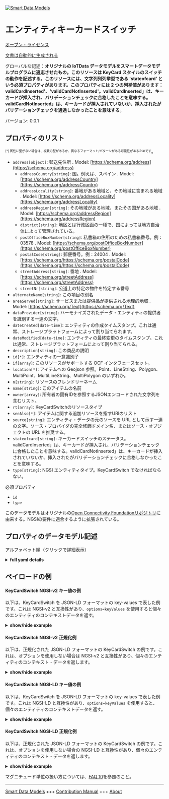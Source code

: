 <!-- 10-Header -->    
[![Smart Data Models](https://smartdatamodels.org/wp-content/uploads/2022/01/SmartDataModels_logo.png "Logo")](https://smartdatamodels.org)    
エンティティキーカードスイッチ    
===============<!-- /10-Header -->    
<!-- 15-License -->    
[オープン・ライセンス](https://github.com/smart-data-models//dataModel.OCF/blob/master/KeyCardSwitch/LICENSE.md)    
[文書は自動的に生成される](https://docs.google.com/presentation/d/e/2PACX-1vTs-Ng5dIAwkg91oTTUdt8ua7woBXhPnwavZ0FxgR8BsAI_Ek3C5q97Nd94HS8KhP-r_quD4H0fgyt3/pub?start=false&loop=false&delayms=3000#slide=id.gb715ace035_0_60)    
<!-- /15-License -->    
<!-- 20-Description -->    
グローバルな記述：**オリジナルの IoTData データモデルをスマートデータモデルプログラムに適応させたもの。このリソースは KeyCard スタイルのスイッチの動作を記述する。このリソースには、文字列列列挙型である 'stateofcard' という必須プロパティがあります。このプロパティには 2 つの列挙値があります：validCardInserted'、'validCardNotInserted'。validCardInserted」は、キーカードが挿入され、バリデーションチェックに合格したことを意味する。validCardNotInserted」は、キーカードが挿入されていないか、挿入されたがバリデーションチェックを通過しなかったことを意味する**。    
バージョン: 0.0.1    
<!-- /20-Description -->    
<!-- 30-PropertiesList -->    
## プロパティのリスト    
<sup><sub>[*] 属性に型がない場合は、複数の型があるか、異なるフォーマット/パターンがある可能性があるためです</sub></sup>。    
- `address[object]`: 郵送先住所  . Model: [https://schema.org/address](https://schema.org/address)	- `addressCountry[string]`: 国。例えば、スペイン  . Model: [https://schema.org/addressCountry](https://schema.org/addressCountry)    
	- `addressLocality[string]`: 番地がある地域と、その地域に含まれる地域  . Model: [https://schema.org/addressLocality](https://schema.org/addressLocality)    
	- `addressRegion[string]`: その地域がある地域、またその国がある地域  . Model: [https://schema.org/addressRegion](https://schema.org/addressRegion)    
	- `district[string]`: 地区とは行政区画の一種で、国によっては地方自治体によって管理されている。      
	- `postOfficeBoxNumber[string]`: 私書箱の住所のための私書箱番号。例：03578  . Model: [https://schema.org/postOfficeBoxNumber](https://schema.org/postOfficeBoxNumber)    
	- `postalCode[string]`: 郵便番号。例：24004  . Model: [https://schema.org/https://schema.org/postalCode](https://schema.org/https://schema.org/postalCode)    
	- `streetAddress[string]`: 番地  . Model: [https://schema.org/streetAddress](https://schema.org/streetAddress)    
	- `streetNr[string]`: 公道上の特定の物件を特定する番号      
- `alternateName[string]`: この項目の別名  - `areaServed[string]`: サービスまたは提供品が提供される地理的地域  . Model: [https://schema.org/Text](https://schema.org/Text)- `dataProvider[string]`: ハーモナイズされたデータ・エンティティの提供者を識別する一連の文字。  - `dateCreated[date-time]`: エンティティの作成タイムスタンプ。これは通常、ストレージプラットフォームによって割り当てられます。  - `dateModified[date-time]`: エンティティの最終変更のタイムスタンプ。これは通常、ストレージプラットフォームによって割り当てられる。  - `description[string]`: この商品の説明  - `id[*]`: エンティティの一意識別子  - `if[array]`: このリソースがサポートする OCF インタフェースセット。  - `location[*]`: アイテムへの Geojson 参照。Point、LineString、Polygon、MultiPoint、MultiLineString、MultiPolygon のいずれか。  - `n[string]`: リソースのフレンドリーネーム  - `name[string]`: このアイテムの名前  - `owner[array]`: 所有者の固有IDを参照するJSONエンコードされた文字列を含むリスト。  - `rt[array]`: KeyCardSwitchのリソースタイプ  - `seeAlso[*]`: アイテムに関する追加リソースを指すURIのリスト  - `source[string]`: エンティティ・データの元のソースを URL として示す一連の文字。ソース・プロバイダの完全修飾ドメイン名、またはソース・オブジェクトの URL を推奨する。  - `stateofcard[string]`: キーカードスイッチのステータス。validCardInserted」は、キーカードが挿入され、バリデーションチェックに合格したことを意味する。validCardNotInserted」は、キーカードが挿入されていないか、挿入されたがバリデーションチェックに合格しなかったことを意味する。  - `type[string]`: NGSI エンティティタイプ。KeyCardSwitch でなければならない。  <!-- /30-PropertiesList -->    
<!-- 35-RequiredProperties -->    
必須プロパティ    
- `id`  - `type`  <!-- /35-RequiredProperties -->    
<!-- 40-RequiredProperties -->    
このデータモデルはオリジナルの[Open Connectivity Foundationリポジトリ](https://github.com/openconnectivityfoundation/IoTDataModels)に由来する。NGSIの要件に適合するように拡張されている。    
<!-- /40-RequiredProperties -->    
<!-- 50-DataModelHeader -->    
## プロパティのデータモデル記述    
アルファベット順（クリックで詳細表示）    
<!-- /50-DataModelHeader -->    
<!-- 60-ModelYaml -->    
<details><summary><strong>full yaml details</strong></summary>      
```yaml    
KeyCardSwitch:      
  description: 'Smart Data Models Program adaptation of the original IoTData data Models. This Resource describes the operation of a KeyCard style switch. It has one mandatory Property,''stateofcard'', which is a string enum type. It has two enum values: ''validCardInserted'', ''validCardNotInserted''. ''validCardInserted'' means that a keycard was inserted and passed validation check. ''validCardNotInserted'' means that a keycard is not inserted or it was inserted but failed to pass validation check.'      
  properties:      
    address:      
      description: The mailing address      
      properties:      
        addressCountry:      
          description: 'The country. For example, Spain'      
          type: string      
          x-ngsi:      
            model: https://schema.org/addressCountry      
            type: Property      
        addressLocality:      
          description: 'The locality in which the street address is, and which is in the region'      
          type: string      
          x-ngsi:      
            model: https://schema.org/addressLocality      
            type: Property      
        addressRegion:      
          description: 'The region in which the locality is, and which is in the country'      
          type: string      
          x-ngsi:      
            model: https://schema.org/addressRegion      
            type: Property      
        district:      
          description: 'A district is a type of administrative division that, in some countries, is managed by the local government'      
          type: string      
          x-ngsi:      
            type: Property      
        postOfficeBoxNumber:      
          description: 'The post office box number for PO box addresses. For example, 03578'      
          type: string      
          x-ngsi:      
            model: https://schema.org/postOfficeBoxNumber      
            type: Property      
        postalCode:      
          description: 'The postal code. For example, 24004'      
          type: string      
          x-ngsi:      
            model: https://schema.org/https://schema.org/postalCode      
            type: Property      
        streetAddress:      
          description: The street address      
          type: string      
          x-ngsi:      
            model: https://schema.org/streetAddress      
            type: Property      
        streetNr:      
          description: Number identifying a specific property on a public street      
          type: string      
          x-ngsi:      
            type: Property      
      type: object      
      x-ngsi:      
        model: https://schema.org/address      
        type: Property      
    alternateName:      
      description: An alternative name for this item      
      type: string      
      x-ngsi:      
        type: Property      
    areaServed:      
      description: The geographic area where a service or offered item is provided      
      type: string      
      x-ngsi:      
        model: https://schema.org/Text      
        type: Property      
    dataProvider:      
      description: A sequence of characters identifying the provider of the harmonised data entity      
      type: string      
      x-ngsi:      
        type: Property      
    dateCreated:      
      description: Entity creation timestamp. This will usually be allocated by the storage platform      
      format: date-time      
      type: string      
      x-ngsi:      
        type: Property      
    dateModified:      
      description: Timestamp of the last modification of the entity. This will usually be allocated by the storage platform      
      format: date-time      
      type: string      
      x-ngsi:      
        type: Property      
    description:      
      description: A description of this item      
      type: string      
      x-ngsi:      
        type: Property      
    id:      
      anyOf:      
        - description: Identifier format of any NGSI entity      
          maxLength: 256      
          minLength: 1      
          pattern: ^[\w\-\.\{\}\$\+\*\[\]`|~^@!,:\\]+$      
          type: string      
          x-ngsi:      
            type: Property      
        - description: Identifier format of any NGSI entity      
          format: uri      
          type: string      
          x-ngsi:      
            type: Property      
      description: Unique identifier of the entity      
      x-ngsi:      
        type: Property      
    if:      
      description: The OCF Interface set supported by this Resource.      
      items:      
        enum:      
          - oic.if.s      
          - oic.if.baseline      
        type: string      
      minItems: 2      
      readOnly: true      
      type: array      
      uniqueItems: true      
      x-ngsi:      
        type: Property      
    location:      
      description: 'Geojson reference to the item. It can be Point, LineString, Polygon, MultiPoint, MultiLineString or MultiPolygon'      
      oneOf:      
        - description: Geojson reference to the item. Point      
          properties:      
            bbox:      
              items:      
                type: number      
              minItems: 4      
              type: array      
            coordinates:      
              items:      
                type: number      
              minItems: 2      
              type: array      
            type:      
              enum:      
                - Point      
              type: string      
          required:      
            - type      
            - coordinates      
          title: GeoJSON Point      
          type: object      
          x-ngsi:      
            type: GeoProperty      
        - description: Geojson reference to the item. LineString      
          properties:      
            bbox:      
              items:      
                type: number      
              minItems: 4      
              type: array      
            coordinates:      
              items:      
                items:      
                  type: number      
                minItems: 2      
                type: array      
              minItems: 2      
              type: array      
            type:      
              enum:      
                - LineString      
              type: string      
          required:      
            - type      
            - coordinates      
          title: GeoJSON LineString      
          type: object      
          x-ngsi:      
            type: GeoProperty      
        - description: Geojson reference to the item. Polygon      
          properties:      
            bbox:      
              items:      
                type: number      
              minItems: 4      
              type: array      
            coordinates:      
              items:      
                items:      
                  items:      
                    type: number      
                  minItems: 2      
                  type: array      
                minItems: 4      
                type: array      
              type: array      
            type:      
              enum:      
                - Polygon      
              type: string      
          required:      
            - type      
            - coordinates      
          title: GeoJSON Polygon      
          type: object      
          x-ngsi:      
            type: GeoProperty      
        - description: Geojson reference to the item. MultiPoint      
          properties:      
            bbox:      
              items:      
                type: number      
              minItems: 4      
              type: array      
            coordinates:      
              items:      
                items:      
                  type: number      
                minItems: 2      
                type: array      
              type: array      
            type:      
              enum:      
                - MultiPoint      
              type: string      
          required:      
            - type      
            - coordinates      
          title: GeoJSON MultiPoint      
          type: object      
          x-ngsi:      
            type: GeoProperty      
        - description: Geojson reference to the item. MultiLineString      
          properties:      
            bbox:      
              items:      
                type: number      
              minItems: 4      
              type: array      
            coordinates:      
              items:      
                items:      
                  items:      
                    type: number      
                  minItems: 2      
                  type: array      
                minItems: 2      
                type: array      
              type: array      
            type:      
              enum:      
                - MultiLineString      
              type: string      
          required:      
            - type      
            - coordinates      
          title: GeoJSON MultiLineString      
          type: object      
          x-ngsi:      
            type: GeoProperty      
        - description: Geojson reference to the item. MultiLineString      
          properties:      
            bbox:      
              items:      
                type: number      
              minItems: 4      
              type: array      
            coordinates:      
              items:      
                items:      
                  items:      
                    items:      
                      type: number      
                    minItems: 2      
                    type: array      
                  minItems: 4      
                  type: array      
                type: array      
              type: array      
            type:      
              enum:      
                - MultiPolygon      
              type: string      
          required:      
            - type      
            - coordinates      
          title: GeoJSON MultiPolygon      
          type: object      
          x-ngsi:      
            type: GeoProperty      
      x-ngsi:      
        type: GeoProperty      
    n:      
      description: Friendly name of the Resource      
      maxLength: 64      
      readOnly: true      
      type: string      
      x-ngsi:      
        type: Property      
    name:      
      description: The name of this item      
      type: string      
      x-ngsi:      
        type: Property      
    owner:      
      description: A List containing a JSON encoded sequence of characters referencing the unique Ids of the owner(s)      
      items:      
        anyOf:      
          - description: Identifier format of any NGSI entity      
            maxLength: 256      
            minLength: 1      
            pattern: ^[\w\-\.\{\}\$\+\*\[\]`|~^@!,:\\]+$      
            type: string      
            x-ngsi:      
              type: Property      
          - description: Identifier format of any NGSI entity      
            format: uri      
            type: string      
            x-ngsi:      
              type: Property      
        description: Unique identifier of the entity      
        x-ngsi:      
          type: Property      
      type: array      
      x-ngsi:      
        type: Property      
    rt:      
      description: The Resource Type of KeyCardSwitch      
      items:      
        enum:      
          - oic.r.keycardswitch      
        maxLength: 64      
        type: string      
      minItems: 1      
      readOnly: true      
      type: array      
      uniqueItems: true      
      x-ngsi:      
        type: Property      
    seeAlso:      
      description: list of uri pointing to additional resources about the item      
      oneOf:      
        - items:      
            format: uri      
            type: string      
          minItems: 1      
          type: array      
        - format: uri      
          type: string      
      x-ngsi:      
        type: Property      
    source:      
      description: 'A sequence of characters giving the original source of the entity data as a URL. Recommended to be the fully qualified domain name of the source provider, or the URL to the source object'      
      type: string      
      x-ngsi:      
        type: Property      
    stateofcard:      
      description: The status of the keycardswitch. 'validCardInserted' means that a keycard was inserted and passed validation check. 'validCardNotInserted' means that a keycard is not inserted or it was inserted but failed to pass validation check.      
      enum:      
        - validCardInserted      
        - validCardNotInserted      
      readOnly: true      
      type: string      
      x-ngsi:      
        type: Property      
    type:      
      description: NGSI entity type. It has to be KeyCardSwitch      
      enum:      
        - KeyCardSwitch      
      type: string      
      x-ngsi:      
        type: Property      
  required:      
    - id      
    - type      
  type: object      
  x-derived-from: https://github.com/OpenInterConnect/IoTDataModels/blob/master/KeyCardSwitchResURI.swagger.json      
  x-disclaimer: 'Redistribution and use in source and binary forms, with or without modification, are permitted  provided that the license conditions are met. Copyleft (c) 2022 Contributors to Smart Data Models Program'      
  x-license-url: https://github.com/smart-data-models/dataModel.OCF/blob/master/KeyCardSwitch/LICENSE.md      
  x-model-schema: https://smart-data-models.github.io/dataModel.IoTDataModels/KeyCardSwitch/schema.json      
  x-model-tags: OCF      
  x-version: 0.0.1      
```    
</details>      
<!-- /60-ModelYaml -->    
<!-- 70-MiddleNotes -->    
<!-- /70-MiddleNotes -->    
<!-- 80-Examples -->    
## ペイロードの例    
#### KeyCardSwitch NGSI-v2 キー値の例    
以下は、KeyCardSwitch を JSON-LD フォーマットの key-values で表した例です。これは NGSI-v2 と互換性があり、`options=keyValues` を使用すると個々のエンティティのコンテキストデータを返す。    
<details><summary><strong>show/hide example</strong></summary>      
```json  
{  
  "id": "urn:ngsi-ld:KeyCardSwitch:id:EICU:62882679",  
  "dateCreated": "1984-05-02T03:57:17Z",  
  "dateModified": "1990-10-10T17:17:22Z",  
  "source": "Early generation once couple whom would. Item toni",  
  "name": "Institution game o",  
  "alternateName": "Special say hundred ",  
  "description": "Go own involve region candidate there go. Provide finish card thousand. Why raise second pick thus.",  
  "dataProvider": "Total big nation couple writer picture voice. Easy charge centur",  
  "owner": [  
    "urn:ngsi-ld:KeyCardSwitch:items:MQFE:06102243",  
    "urn:ngsi-ld:KeyCardSwitch:items:JYJG:56880066"  
  ],  
  "seeAlso": [  
    "urn:ngsi-ld:KeyCardSwitch:items:QFUB:66511170"  
  ],  
  "location": {  
    "type": "Point",  
    "coordinates": [  
      79.4951555,  
      -149.538487  
    ]  
  },  
  "address": {  
    "streetAddress": "View ball rock subject those decide bring. Number ok line use door.",  
    "addressLocality": "Deep relationship about fight mind. Really wall today cause position.",  
    "addressRegion": "Do authority religious college director thought. Hear air nat",  
    "addressCountry": "Enough accept nearly sport hotel. Know child away en",  
    "postalCode": "Near huge black. Would issue he need.",  
    "postOfficeBoxNumber": "S",  
    "streetNr": "System plan tax point analysis reduce. Individual stand work",  
    "district": "Writer share reduce child form. Growth smile clear information nothing heavy sport. Figure method church southern attorney fish."  
  },  
  "areaServed": "Campaign paper seven. List former movement throughout all red act.",  
  "rt": [  
    "oic.r.keycardswitch"  
  ],  
  "stateofcard": "validCardInserted",  
  "n": "Use su",  
  "if": [  
    "oic.if.baseline",  
    "oic.if.s"  
  ],  
  "type": "KeyCardSwitch"  
}  
```  
</details>    
#### KeyCardSwitch NGSI-v2 正規化例    
以下は、正規化された JSON-LD フォーマットの KeyCardSwitch の例です。これは、オプションを使用しない場合は NGSI-v2 と互換性があり、個々のエンティティのコンテキスト・データを返します。    
<details><summary><strong>show/hide example</strong></summary>      
```json  
{  
  "id": "urn:ngsi-ld:KeyCardSwitch:id:EICU:62882679",  
  "dateCreated": {  
    "type": "DateTime",  
    "value": "1984-05-02T03:57:17Z"  
  },  
  "dateModified": {  
    "type": "DateTime",  
    "value": "1990-10-10T17:17:22Z"  
  },  
  "source": {  
    "type": "Text",  
    "value": "Early generation once couple whom would. Item toni"  
  },  
  "name": {  
    "type": "Text",  
    "value": "Institution game o"  
  },  
  "alternateName": {  
    "type": "Text",  
    "value": "Special say hundred "  
  },  
  "description": {  
    "type": "Text",  
    "value": "Go own involve region candidate there go. Provide finish card thousand. Why raise second pick thus."  
  },  
  "dataProvider": {  
    "type": "Text",  
    "value": "Total big nation couple writer picture voice. Easy charge centur"  
  },  
  "owner": {  
    "type": "StructuredValue",  
    "value": [  
      "urn:ngsi-ld:KeyCardSwitch:items:MQFE:06102243",  
      "urn:ngsi-ld:KeyCardSwitch:items:JYJG:56880066"  
    ]  
  },  
  "seeAlso": {  
    "type": "StructuredValue",  
    "value": [  
      "urn:ngsi-ld:KeyCardSwitch:items:QFUB:66511170"  
    ]  
  },  
  "location": {  
    "type": "geo:json",  
    "value": {  
      "type": "Point",  
      "coordinates": [  
        79.4951555,  
        -149.538487  
      ]  
    }  
  },  
  "address": {  
    "type": "StructuredValue",  
    "value": {  
      "streetAddress": "View ball rock subject those decide bring. Number ok line use door.",  
      "addressLocality": "Deep relationship about fight mind. Really wall today cause position.",  
      "addressRegion": "Do authority religious college director thought. Hear air nat",  
      "addressCountry": "Enough accept nearly sport hotel. Know child away en",  
      "postalCode": "Near huge black. Would issue he need.",  
      "postOfficeBoxNumber": "S",  
      "streetNr": "System plan tax point analysis reduce. Individual stand work",  
      "district": "Writer share reduce child form. Growth smile clear information nothing heavy sport. Figure method church southern attorney fish."  
    }  
  },  
  "areaServed": {  
    "type": "Text",  
    "value": "Campaign paper seven. List former movement throughout all red act."  
  },  
  "rt": {  
    "type": "StructuredValue",  
    "value": [  
      "oic.r.keycardswitch"  
    ]  
  },  
  "stateofcard": {  
    "type": "Text",  
    "value": "validCardInserted"  
  },  
  "n": {  
    "type": "Text",  
    "value": "Use su"  
  },  
  "if": {  
    "type": "StructuredValue",  
    "value": [  
      "oic.if.baseline",  
      "oic.if.s"  
    ]  
  },  
  "type": "KeyCardSwitch"  
}  
```  
</details>    
#### KeyCardSwitch NGSI-LD キー値の例    
以下は、KeyCardSwitch を JSON-LD フォーマットの key-values で表した例です。これは NGSI-LD と互換性があり、`options=keyValues` を使用すると、個々のエンティティのコンテキストデータを返す。    
<details><summary><strong>show/hide example</strong></summary>      
```json  
{  
  "id": "urn:ngsi-ld:KeyCardSwitch:id:EICU:62882679",  
  "dateCreated": "1984-05-02T03:57:17Z",  
  "dateModified": "1990-10-10T17:17:22Z",  
  "source": "Early generation once couple whom would. Item toni",  
  "name": "Institution game o",  
  "alternateName": "Special say hundred ",  
  "description": "Go own involve region candidate there go. Provide finish card thousand. Why raise second pick thus.",  
  "dataProvider": "Total big nation couple writer picture voice. Easy charge centur",  
  "owner": [  
    "urn:ngsi-ld:KeyCardSwitch:items:MQFE:06102243",  
    "urn:ngsi-ld:KeyCardSwitch:items:JYJG:56880066"  
  ],  
  "seeAlso": [  
    "urn:ngsi-ld:KeyCardSwitch:items:QFUB:66511170"  
  ],  
  "location": {  
    "type": "Point",  
    "coordinates": [  
      79.4951555,  
      -149.538487  
    ]  
  },  
  "address": {  
    "streetAddress": "View ball rock subject those decide bring. Number ok line use door.",  
    "addressLocality": "Deep relationship about fight mind. Really wall today cause position.",  
    "addressRegion": "Do authority religious college director thought. Hear air nat",  
    "addressCountry": "Enough accept nearly sport hotel. Know child away en",  
    "postalCode": "Near huge black. Would issue he need.",  
    "postOfficeBoxNumber": "S",  
    "streetNr": "System plan tax point analysis reduce. Individual stand work",  
    "district": "Writer share reduce child form. Growth smile clear information nothing heavy sport. Figure method church southern attorney fish."  
  },  
  "areaServed": "Campaign paper seven. List former movement throughout all red act.",  
  "rt": [  
    "oic.r.keycardswitch"  
  ],  
  "stateofcard": "validCardInserted",  
  "n": "Use su",  
  "if": [  
    "oic.if.baseline",  
    "oic.if.s"  
  ],  
  "type": "KeyCardSwitch",  
  "@context": [  
    "https://smartdatamodels.org/context.jsonld"  
  ]  
}  
```  
</details>    
#### KeyCardSwitch NGSI-LD 正規化例    
以下は、正規化された JSON-LD フォーマットの KeyCardSwitch の例です。これは、オプションを使用しない場合の NGSI-LD と互換性があり、個々のエンティティのコンテキスト・データを返します。    
<details><summary><strong>show/hide example</strong></summary>      
```json  
{  
    "id": "urn:ngsi-ld:KeyCardSwitch:id:EICU:62882679",  
    "dateCreated": {  
        "type": "Property",  
        "value": {  
            "@type": "DateTime",  
            "@value": "1984-05-02T03:57:17Z"  
        }  
    },  
    "dateModified": {  
        "type": "Property",  
        "value": {  
            "@type": "DateTime",  
            "@value": "1990-10-10T17:17:22Z"  
        }  
    },  
    "source": {  
        "type": "Property",  
        "value": "Early generation once couple whom would. Item toni"  
    },  
    "name": {  
        "type": "Property",  
        "value": "Institution game o"  
    },  
    "alternateName": {  
        "type": "Property",  
        "value": "Special say hundred "  
    },  
    "description": {  
        "type": "Property",  
        "value": "Go own involve region candidate there go. Provide finish card thousand. Why raise second pick thus."  
    },  
    "dataProvider": {  
        "type": "Property",  
        "value": "Total big nation couple writer picture voice. Easy charge centur"  
    },  
    "owner": {  
        "type": "Property",  
        "value": [  
            "urn:ngsi-ld:KeyCardSwitch:items:MQFE:06102243",  
            "urn:ngsi-ld:KeyCardSwitch:items:JYJG:56880066"  
        ]  
    },  
    "seeAlso": {  
        "type": "Property",  
        "value": [  
            "urn:ngsi-ld:KeyCardSwitch:items:QFUB:66511170"  
        ]  
    },  
    "location": {  
        "type": "GeoProperty",  
        "value": {  
            "type": "Point",  
            "coordinates": [  
                79.4951555,  
                -149.538487  
            ]  
        }  
    },  
    "address": {  
        "type": "Property",  
        "value": {  
            "streetAddress": "View ball rock subject those decide bring. Number ok line use door.",  
            "addressLocality": "Deep relationship about fight mind. Really wall today cause position.",  
            "addressRegion": "Do authority religious college director thought. Hear air nat",  
            "addressCountry": "Enough accept nearly sport hotel. Know child away en",  
            "postalCode": "Near huge black. Would issue he need.",  
            "postOfficeBoxNumber": "S",  
            "streetNr": "System plan tax point analysis reduce. Individual stand work",  
            "district": "Writer share reduce child form. Growth smile clear information nothing heavy sport. Figure method church southern attorney fish."  
        }  
    },  
    "areaServed": {  
        "type": "Property",  
        "value": "Campaign paper seven. List former movement throughout all red act."  
    },  
    "rt": {  
        "type": "Property",  
        "value": [  
            "oic.r.keycardswitch"  
        ]  
    },  
    "stateofcard": {  
        "type": "Property",  
        "value": "validCardInserted"  
    },  
    "n": {  
        "type": "Property",  
        "value": "Use su"  
    },  
    "if": {  
        "type": "Property",  
        "value": [  
            "oic.if.baseline",  
            "oic.if.s"  
        ]  
    },  
    "type": "KeyCardSwitch",  
    "@context": [  
        "https://smartdatamodels.org/context.jsonld"  
    ]  
}  
```  
</details><!-- /80-Examples -->    
<!-- 90-FooterNotes -->    
<!-- /90-FooterNotes -->    
<!-- 95-Units -->    
マグニチュード単位の扱い方については、[FAQ 10](https://smartdatamodels.org/index.php/faqs/)を参照のこと。    
<!-- /95-Units -->    
<!-- 97-LastFooter -->    
---    
[Smart Data Models](https://smartdatamodels.org) +++ [Contribution Manual](https://bit.ly/contribution_manual) +++ [About](https://bit.ly/Introduction_SDM)<!-- /97-LastFooter -->    
